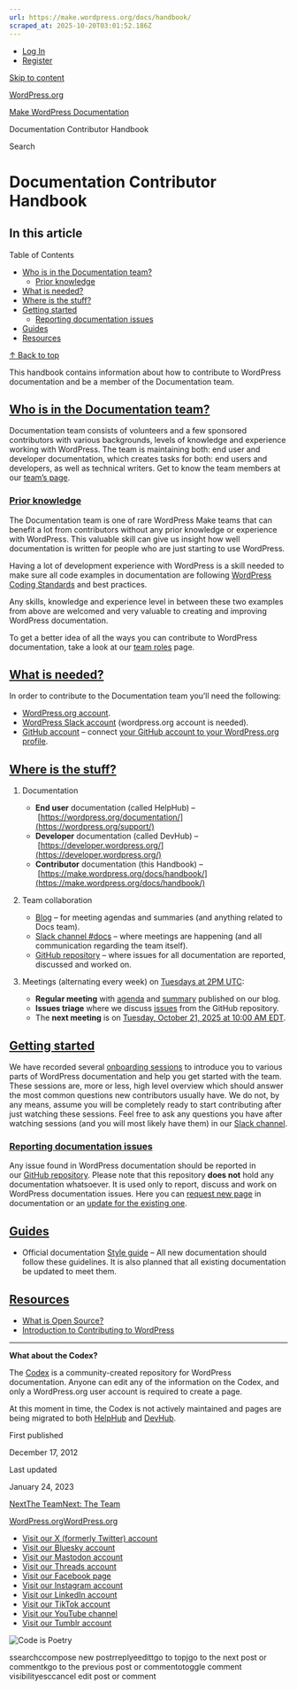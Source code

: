 ```yaml
---
url: https://make.wordpress.org/docs/handbook/
scraped_at: 2025-10-20T03:01:52.186Z
---
```


- [Log In](https://login.wordpress.org/?redirect_to=https%3A%2F%2Fmake.wordpress.org%2Fdocs%2Fhandbook%2F&locale=en_US)
- [Register](https://login.wordpress.org/register?locale=en_US)

[Skip to content](https://make.wordpress.org/docs/handbook/#wp--skip-link--target)

[WordPress.org](https://wordpress.org/)

[Make WordPress Documentation](https://make.wordpress.org/docs)

Documentation Contributor Handbook

Search

# Documentation Contributor Handbook

## In this article

Table of Contents

- [Who is in the Documentation team?](https://make.wordpress.org/docs/handbook/#who-is-in-the-documentation-team)
  - [Prior knowledge](https://make.wordpress.org/docs/handbook/#prior-knowledge)
- [What is needed?](https://make.wordpress.org/docs/handbook/#what-is-needed)
- [Where is the stuff?](https://make.wordpress.org/docs/handbook/#where-is-the-stuff)
- [Getting started](https://make.wordpress.org/docs/handbook/#getting-started)
  - [Reporting documentation issues](https://make.wordpress.org/docs/handbook/#reporting-documentation-issues)
- [Guides](https://make.wordpress.org/docs/handbook/#guides)
- [Resources](https://make.wordpress.org/docs/handbook/#resources)

[↑ Back to top](https://make.wordpress.org/docs/handbook/#wp--skip-link--target)

This handbook contains information about how to contribute to WordPress documentation and be a member of the Documentation team.

## [Who is in the Documentation team?](https://make.wordpress.org/docs/handbook/\#who-is-in-the-documentation-team)

Documentation team consists of volunteers and a few sponsored contributors with various backgrounds, levels of knowledge and experience working with WordPress. The team is maintaining both: end user and developer documentation, which creates tasks for both: end users and developers, as well as technical writers. Get to know the team members at our [team’s page](https://make.wordpress.org/docs/handbook/the-team/).

### [Prior knowledge](https://make.wordpress.org/docs/handbook/\#prior-knowledge)

The Documentation team is one of rare WordPress Make teams that can benefit a lot from contributors without any prior knowledge or experience with WordPress. This valuable skill can give us insight how well documentation is written for people who are just starting to use WordPress.

Having a lot of development experience with WordPress is a skill needed to make sure all code examples in documentation are following [WordPress Coding Standards](https://developer.wordpress.org/coding-standards/) and best practices.

Any skills, knowledge and experience level in between these two examples from above are welcomed and very valuable to creating and improving WordPress documentation.

To get a better idea of all the ways you can contribute to WordPress documentation, take a look at our [team roles](https://github.com/WordPress/Documentation-Issue-Tracker/issues/385) page.

## [What is needed?](https://make.wordpress.org/docs/handbook/\#what-is-needed)

In order to contribute to the Documentation team you’ll need the following:

- [WordPress.org account](https://login.wordpress.org/register).
- [WordPress Slack account](https://make.wordpress.org/chat/) (wordpress.org account is needed).
- [GitHub account](https://github.com/signup) – connect [your GitHub account to your WordPress.org profile](https://make.wordpress.org/core/2020/03/19/associating-github-accounts-with-wordpress-org-profiles/).

## [Where is the stuff?](https://make.wordpress.org/docs/handbook/\#where-is-the-stuff)

1. Documentation
   - **End user** documentation (called HelpHub) – [https://wordpress.org/documentation/](https://wordpress.org/support/)
   - **Developer** documentation (called DevHub) – [https://developer.wordpress.org/](https://developer.wordpress.org/)
   - **Contributor** documentation (this Handbook) – [https://make.wordpress.org/docs/handbook/](https://make.wordpress.org/docs/handbook/)
2. Team collaboration
   - [Blog](https://make.wordpress.org/docs/) – for meeting agendas and summaries (and anything related to Docs team).
   - [Slack channel #docs](https://wordpress.slack.com/archives/C02RP4WU5) – where meetings are happening (and all communication regarding the team itself).
   - [GitHub repository](https://github.com/WordPress/Documentation-Issue-Tracker) – where issues for all documentation are reported, discussed and worked on.
3. Meetings (alternating every week) on [Tuesdays at 2PM UTC](https://mytime.io/2pm/UTC):

   - **Regular meeting** with [agenda](https://make.wordpress.org/docs/tag/agenda/) and [summary](https://make.wordpress.org/docs/tag/summary/) published on our blog.
   - **Issues triage** where we discuss [issues](https://github.com/WordPress/Documentation-Issue-Tracker/issues) from the GitHub repository.
   - The **next meeting** is on [Tuesday, October 21, 2025 at 10:00 AM EDT](https://www.timeanddate.com/worldclock/fixedtime.html?iso=20251021T1400).

## [Getting started](https://make.wordpress.org/docs/handbook/\#getting-started)

We have recorded several [onboarding sessions](https://make.wordpress.org/docs/handbook/get-involved/) to introduce you to various parts of WordPress documentation and help you get started with the team. These sessions are, more or less, high level overview which should answer the most common questions new contributors usually have. We do not, by any means, assume you will be completely ready to start contributing after just watching these sessions. Feel free to ask any questions you have after watching sessions (and you will most likely have them) in our [Slack channel](https://wordpress.slack.com/archives/C02RP4WU5).

### [Reporting documentation issues](https://make.wordpress.org/docs/handbook/\#reporting-documentation-issues)

Any issue found in WordPress documentation should be reported in our [GitHub repository](https://github.com/WordPress/Documentation-Issue-Tracker/). Please note that this repository **does not** hold any documentation whatsoever. It is used only to report, discuss and work on WordPress documentation issues. Here you can [request new page](https://github.com/WordPress/Documentation-Issue-Tracker/issues/new?assignees=&labels=new+document&template=new-doc.md) in documentation or an [update for the existing one](https://github.com/WordPress/Documentation-Issue-Tracker/issues/new?assignees=&labels=tracking+issue%2C+needs+triage&template=doc-issue-fix.md).

## [Guides](https://make.wordpress.org/docs/handbook/\#guides)

- Official documentation [Style guide](https://make.wordpress.org/docs/style-guide/) – All new documentation should follow these guidelines. It is also planned that all existing documentation be updated to meet them.

## [Resources](https://make.wordpress.org/docs/handbook/\#resources)

- [What is Open Source?](https://learn.wordpress.org/lesson-plan/what-is-open-source/)
- [Introduction to Contributing to WordPress](https://learn.wordpress.org/tutorial/an-introduction-to-contributing/)

* * *

**What about the Codex?**

The [Codex](https://codex.wordpress.org/) is a community-created repository for WordPress documentation. Anyone can edit any of the information on the Codex, and only a WordPress.org user account is required to create a page.

At this moment in time, the Codex is not actively maintained and pages are being migrated to both [HelpHub](https://wordpress.org/support) and [DevHub](https://developer.wordpress.org/).

First published

December 17, 2012

Last updated

January 24, 2023

[NextThe TeamNext: The Team](https://make.wordpress.org/docs/handbook/the-team/)

[WordPress.org](https://wordpress.org/)[WordPress.org](https://wordpress.org/)

- [Visit our X (formerly Twitter) account](https://www.x.com/WordPress)
- [Visit our Bluesky account](https://bsky.app/profile/wordpress.org)
- [Visit our Mastodon account](https://mastodon.world/@WordPress)
- [Visit our Threads account](https://www.threads.net/@wordpress)
- [Visit our Facebook page](https://www.facebook.com/WordPress/)
- [Visit our Instagram account](https://www.instagram.com/wordpress/)
- [Visit our LinkedIn account](https://www.linkedin.com/company/wordpress)
- [Visit our TikTok account](https://www.tiktok.com/@wordpress)
- [Visit our YouTube channel](https://www.youtube.com/wordpress)
- [Visit our Tumblr account](https://wordpress.tumblr.com/)

![Code is Poetry](https://s.w.org/style/images/code-is-poetry-for-dark-bg.svg)

ssearchccompose new postrreplyeedittgo to topjgo to the next post or commentkgo to the previous post or commentotoggle comment visibilityesccancel edit post or comment